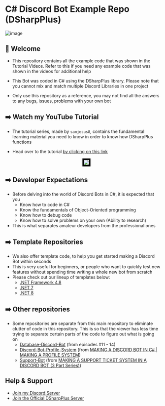 # C# Discord Bot Example Repo (DSharpPlus)

![image](https://imgur.com/orKLJEx.png)

## :wave: Welcome

- This repository contains all the example code that was shown in the Tutorial Videos. Refer to this if you need any example code that was shown in the videos for additional help
 
- This Bot was coded in C# using the DSharpPlus library. Please note that you cannot mix and match multiple Discord Libraries in one project

- Only use this repository as a reference, you may not find all the answers to any bugs, issues, problems with your own bot

## :arrow_right: Watch my YouTube Tutorial

- The tutorial series, made by `samjesus8`, contains the fundamental learning material you need to know in order to know how DSharpPlus functions

- Head over to the tutorial [by clicking on this link](https://www.youtube.com/playlist?list=PLcpUxmcrEm_A819eppTt09S6EGVH99TSV)

    <p align="center">
        <img src="https://imgur.com/OmdLEsh.png" style="border:5px solid black" />
    </p>

## :arrow_right: Developer Expectations

- Before delving into the world of Discord Bots in C#, it is expected that you
    - Know how to code in C#
    - Know the fundamentals of Object-Oriented programming
    - Know how to debug code
    - Know how to solve problems on your own (Ability to research)
- This is what separates amateur developers from the professional ones

## :arrow_right: Template Repositories

- We also offer template code, to help you get started making a Discord Bot within seconds
- This is very useful for beginners, or people who want to quickly test new features without spending time writing a whole new bot from scratch
- Please check out our lineup of templates below:
    - [.NET Framework 4.8](https://github.com/samjesus8/CSharp-Discord-Bot-Template)
    - [.NET 7](https://github.com/samjesus8/CSharp-Discord-Bot-Template-NET7)
    - [.NET 8](https://github.com/samjesus8/CSharp-Discord-Bot-Template-NET8)

## :arrow_right: Other repositories

- Some repositories are separate from this main repository to eliminate clutter of code in this repository. This is so that the viewer has less time trying to separate certain parts of the code to figure out what is going on
    - [Database-Discord-Bot](https://github.com/samjesus8/Database-Discord-Bot) (from episodes #11 - 14)
    - [Discord-Bot-Profile-System](https://github.com/samjesus8/Discord-Bot-Profile-System) (from [MAKING A DISCORD BOT IN C# | MAKING A PROFILE SYSTEM](https://youtu.be/KitKK_yZyCU?si=XMY5Si78I1EbsnWE))
    - [Support-Bot](https://github.com/samjesus8/Support-Bot) (from [MAKING A SUPPORT TICKET SYSTEM IN A DISCORD BOT (3 Part Series)](https://youtu.be/kmHSoMowGM4?si=T9jq0-2kmiA77Em5))

## Help & Support

- [Join my Discord Server](https://discord.com/invite/GrcaGNSfCR)
- [Join the Official DSharpPlus Server](https://discord.com/invite/dsharpplus)
